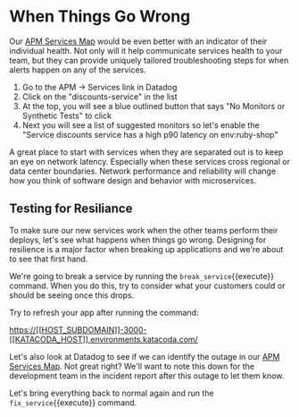 # When Things Go Wrong

Our [APM Services Map](https://app.datadoghq.com/apm/map) would be even better with an indicator of their individual health. Not only will it help communicate services health to your team, but they can provide uniquely tailored troubleshooting steps for when alerts happen on any of the services.

1. Go to the APM -> Services link in Datadog
1. Click on the "discounts-service" in the list
1. At the top, you will see a blue outlined button that says "No Monitors or Synthetic Tests" to click
1. Next you will see a list of suggested monitors so let's enable the "Service discounts service has a high p90 latency on env:ruby-shop"

A great place to start with services when they are separated out is to keep an eye on network latency. Especially when these services cross regional or data center boundaries. Network performance and reliability will change how you think of software design and behavior with microservices.

## Testing for Resiliance

To make sure our new services work when the other teams perform their deploys, let's see what happens when things go wrong. Designing for resilience is a major factor when breaking up applications and we're about to see that first hand.

We're going to break a service by running the `break_service`{{execute}} command. When you do this, try to consider what your customers could or should be seeing once this drops.

Try to refresh your app after running the command:

[https://[[HOST_SUBDOMAIN]]-3000-[[KATACODA_HOST]].environments.katacoda.com/](https://[[HOST_SUBDOMAIN]]-3000-[[KATACODA_HOST]].environments.katacoda.com/)

Let's also look at Datadog to see if we can identify the outage in our [APM Services Map](https://app.datadoghq.com/apm/map). Not great right? We'll want to note this down for the development team in the incident report after this outage to let them know.

Let's bring everything back to normal again and run the `fix_service`{{execute}} command.
